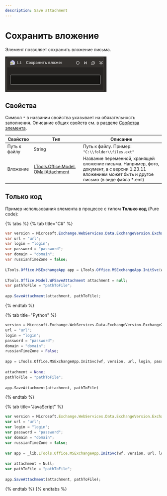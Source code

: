 ```yaml
---
description: Save attachment
---
```


# Сохранить вложение

Элемент позволяет сохранить вложение письма.

![](../../../../resources/activities/basic/mail/exchange/exchange-save-attachment-activity.png)

## Свойства
Символ `*` в названии свойства указывает на обязательность заполнения. Описание общих свойств см. в разделе [Свойства элемента](https://docs.primo-rpa.ru/primo-rpa/primo-studio/process/elements#svoistva-elementa).

| Свойство     | Тип                                                                     | Описание                           |
| ------------ | ----------------------------------------------------------------------- | ---------------------------------- |
| Путь к файлу | String                                                                  | Путь к файлу. Пример: `"C:\\folder\\files.ext"` |
| Вложение     | [LTools.Office.Model. OMailAttachment](https://docs.primo-rpa.ru/primo-rpa/g_elements/el_basic/els_mail/datatypes/omailattachment) | Название переменной, хранящей вложение письма. Например, фото, документ, а с версии 1.23.11 вложением может быть и другое письмо (в виде файла \*.eml) |

## Только код

Пример использования элемента в процессе с типом **Только код** (Pure code):

{% tabs %}
{% tab title="C#" %}
```csharp
var version = Microsoft.Exchange.WebServices.Data.ExchangeVersion.Exchange2010;
var url = "url";
var login = "login";
var password = "password";
var domain = "domain";
var russianTimeZone = false;

LTools.Office.MSExchangeApp app = LTools.Office.MSExchangeApp.InitSvc(wf, version, url, login, password, domain, russianTimeZone);

LTools.Office.Model.WFSaveAttachment attachment = null;
var pathToFile = "pathToFile";

app.SaveAttachment(attachment, pathToFile);
```
{% endtab %}

{% tab title="Python" %}
```python
version = Microsoft.Exchange.WebServices.Data.ExchangeVersion.Exchange2010;
url = "url";
login = "login";
password = "password";
domain = "domain";
russianTimeZone = False;

app = LTools.Office.MSExchangeApp.InitSvc(wf, version, url, login, password, domain, russianTimeZone);

attachment = None;
pathToFile = "pathToFile";

app.SaveAttachment(attachment, pathToFile)
```
{% endtab %}

{% tab title="JavaScript" %}
```javascript
var version = Microsoft.Exchange.WebServices.Data.ExchangeVersion.Exchange2010;
var url = "url";
var login = "login";
var password = "password";
var domain = "domain";
var russianTimeZone = false;

var app = _lib.LTools.Office.MSExchangeApp.InitSvc(wf, version, url, login, password, domain, russianTimeZone);

var attachment = Null;
var pathToFile = "pathToFile";

app.SaveAttachment(attachment, pathToFile);
```
{% endtab %}
{% endtabs %}
